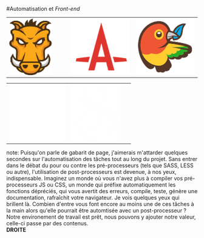 <!-- .slide: data-breadcrumb="typo3,skin, Grunt : le sanglier qui a changé ma vie" -->
#Automatisation et *Front-end*
<table class="reveal">
  <tr>
    <td width="33%"><img src="img/logo_grunt.png" height="150" alt=""/></td>
    <td width="33%"><img src="img/logo_autoprefixer.png" height="150" alt=""/></td>
    <td width="34%"><img src="img/logo_bower.png" height="150" alt=""/></td>
  </tr>
</table>
<table class="reveal">
  <tr>
    <td width="50%"><img src="img/logo_coffeescript.png" height="150" alt=""/></td>
    <td width="50%"><img src="img/logo_sass.png" height="150" alt=""/></td>
  </tr>
</table>

note:
Puisqu'on parle de gabarit de page, j'aimerais m'attarder quelques secondes sur l'automatisation des tâches tout au long du projet. Sans entrer dans le débat du pour ou contre les pré-processeurs (tels que SASS, LESS ou autre), l'utilisation de post-processeurs est devenue, à nos yeux, indispensable. Imaginez un monde où vous n'avez plus à compiler vos pré-processeurs JS ou CSS, un monde qui préfixe automatiquement les fonctions dépréciés, qui vous avertit des erreurs, compile, teste, génère une documentation, rafraîchit votre navigateur. Je vois quelques yeux qui brillent là. Combien d'entre vous font encore au moins une de ces tâches à la main alors qu'elle pourrait être automtisée avec un post-processeur ?<br />
Notre environement de travail est prêt, nous pouvons y ajouter notre valeur, celle-ci passe par des contenus.<br>
**DROITE**
